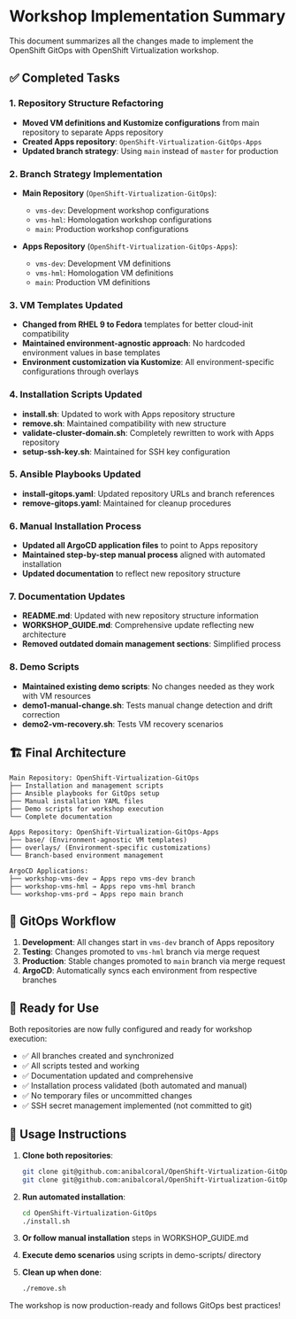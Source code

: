 # Workshop Implementation Summary

This document summarizes all the changes made to implement the OpenShift GitOps with OpenShift Virtualization workshop.

## ✅ Completed Tasks

### 1. Repository Structure Refactoring
- **Moved VM definitions and Kustomize configurations** from main repository to separate Apps repository
- **Created Apps repository**: `OpenShift-Virtualization-GitOps-Apps`
- **Updated branch strategy**: Using `main` instead of `master` for production

### 2. Branch Strategy Implementation
- **Main Repository** (`OpenShift-Virtualization-GitOps`):
  - `vms-dev`: Development workshop configurations
  - `vms-hml`: Homologation workshop configurations
  - `main`: Production workshop configurations

- **Apps Repository** (`OpenShift-Virtualization-GitOps-Apps`):
  - `vms-dev`: Development VM definitions
  - `vms-hml`: Homologation VM definitions
  - `main`: Production VM definitions

### 3. VM Templates Updated
- **Changed from RHEL 9 to Fedora** templates for better cloud-init compatibility
- **Maintained environment-agnostic approach**: No hardcoded environment values in base templates
- **Environment customization via Kustomize**: All environment-specific configurations through overlays

### 4. Installation Scripts Updated
- **install.sh**: Updated to work with Apps repository structure
- **remove.sh**: Maintained compatibility with new structure
- **validate-cluster-domain.sh**: Completely rewritten to work with Apps repository
- **setup-ssh-key.sh**: Maintained for SSH key configuration

### 5. Ansible Playbooks Updated
- **install-gitops.yaml**: Updated repository URLs and branch references
- **remove-gitops.yaml**: Maintained for cleanup procedures

### 6. Manual Installation Process
- **Updated all ArgoCD application files** to point to Apps repository
- **Maintained step-by-step manual process** aligned with automated installation
- **Updated documentation** to reflect new repository structure

### 7. Documentation Updates
- **README.md**: Updated with new repository structure information
- **WORKSHOP_GUIDE.md**: Comprehensive update reflecting new architecture
- **Removed outdated domain management sections**: Simplified process

### 8. Demo Scripts
- **Maintained existing demo scripts**: No changes needed as they work with VM resources
- **demo1-manual-change.sh**: Tests manual change detection and drift correction
- **demo2-vm-recovery.sh**: Tests VM recovery scenarios

## 🏗️ Final Architecture

```
Main Repository: OpenShift-Virtualization-GitOps
├── Installation and management scripts
├── Ansible playbooks for GitOps setup
├── Manual installation YAML files
├── Demo scripts for workshop execution
└── Complete documentation

Apps Repository: OpenShift-Virtualization-GitOps-Apps
├── base/ (Environment-agnostic VM templates)
├── overlays/ (Environment-specific customizations)
└── Branch-based environment management

ArgoCD Applications:
├── workshop-vms-dev → Apps repo vms-dev branch
├── workshop-vms-hml → Apps repo vms-hml branch
└── workshop-vms-prd → Apps repo main branch
```

## 🔄 GitOps Workflow

1. **Development**: All changes start in `vms-dev` branch of Apps repository
2. **Testing**: Changes promoted to `vms-hml` branch via merge request
3. **Production**: Stable changes promoted to `main` branch via merge request
4. **ArgoCD**: Automatically syncs each environment from respective branches

## 🚀 Ready for Use

Both repositories are now fully configured and ready for workshop execution:

- ✅ All branches created and synchronized
- ✅ All scripts tested and working
- ✅ Documentation updated and comprehensive
- ✅ Installation process validated (both automated and manual)
- ✅ No temporary files or uncommitted changes
- ✅ SSH secret management implemented (not committed to git)

## 📝 Usage Instructions

1. **Clone both repositories**:
   ```bash
   git clone git@github.com:anibalcoral/OpenShift-Virtualization-GitOps.git
   git clone git@github.com:anibalcoral/OpenShift-Virtualization-GitOps-Apps.git
   ```

2. **Run automated installation**:
   ```bash
   cd OpenShift-Virtualization-GitOps
   ./install.sh
   ```

3. **Or follow manual installation** steps in WORKSHOP_GUIDE.md

4. **Execute demo scenarios** using scripts in demo-scripts/ directory

5. **Clean up when done**:
   ```bash
   ./remove.sh
   ```

The workshop is now production-ready and follows GitOps best practices!